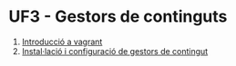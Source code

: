 # UF3 - Gestors de continguts

1. [Introducció a vagrant](vagrant-intro.md)
2. [Instal·lació i configuració de gestors de contingut](installacio-gestors-contingut.md)
